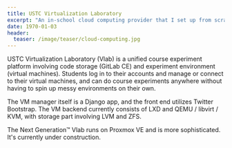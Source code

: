 ```yaml
---
title: USTC Virtualization Laboratory
excerpt: "An in-school cloud computing provider that I set up from scratch. Provides virtual machines and block storage for students to do course experiments."
date: 1970-01-03
header:
  teaser: /image/teaser/cloud-computing.jpg
---
```


USTC Virtualization Laboratory (Vlab) is a unified course experiment platform involving code storage (GitLab CE) and experiment environment (virtual machines).
Students log in to their accounts and manage or connect to their virtual machines,
and can do course experiments anywhere without having to spin up messy environments on their own.

The VM manager itself is a Django app, and the front end utilizes Twitter Bootstrap.
The VM backend currently consists of LXD and QEMU / libvirt / KVM, with storage part involving LVM and ZFS.

The Next Generation&trade; Vlab runs on Proxmox VE and is more sophisticated. It's currently under construction.
